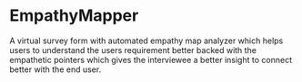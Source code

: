 # EmpathyMapper
A virtual survey form with automated empathy map analyzer which helps users to understand the users requirement better backed with the empathetic pointers which gives the interviewee a better insight to connect better with the end user.
